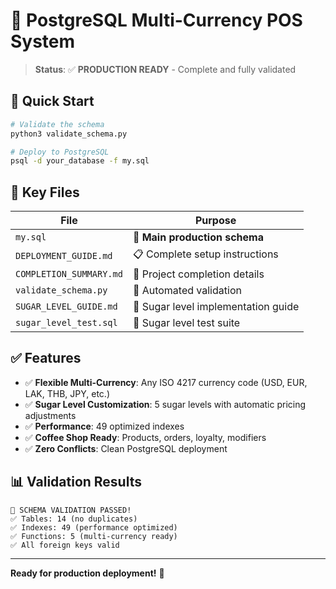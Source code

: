 # 🎉 PostgreSQL Multi-Currency POS System

> **Status**: ✅ **PRODUCTION READY** - Complete and fully validated

## 🚀 Quick Start

```bash
# Validate the schema
python3 validate_schema.py

# Deploy to PostgreSQL
psql -d your_database -f my.sql
```

## 📁 Key Files

| File                    | Purpose                             |
| ----------------------- | ----------------------------------- |
| `my.sql`                | 🎯 **Main production schema**       |
| `DEPLOYMENT_GUIDE.md`   | 📋 Complete setup instructions      |
| `COMPLETION_SUMMARY.md` | 🎊 Project completion details       |
| `validate_schema.py`    | 🧪 Automated validation             |
| `SUGAR_LEVEL_GUIDE.md`  | 🍯 Sugar level implementation guide |
| `sugar_level_test.sql`  | 🧪 Sugar level test suite           |

## ✅ Features

- ✅ **Flexible Multi-Currency**: Any ISO 4217 currency code (USD, EUR, LAK, THB, JPY, etc.)
- ✅ **Sugar Level Customization**: 5 sugar levels with automatic pricing adjustments
- ✅ **Performance**: 49 optimized indexes
- ✅ **Coffee Shop Ready**: Products, orders, loyalty, modifiers
- ✅ **Zero Conflicts**: Clean PostgreSQL deployment

## 📊 Validation Results

```
🎉 SCHEMA VALIDATION PASSED!
✅ Tables: 14 (no duplicates)
✅ Indexes: 49 (performance optimized)
✅ Functions: 5 (multi-currency ready)
✅ All foreign keys valid
```

---

**Ready for production deployment!** 🚀
